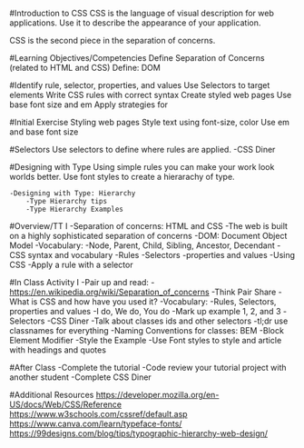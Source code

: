 #Introduction to CSS
CSS is the language of visual description for web applications. Use it to describe the appearance of your application.

CSS is the second piece in the separation of concerns.

#Learning Objectives/Competencies
Define Separation of Concerns (related to HTML and CSS)
Define: DOM

#Identify rule, selector, properties, and values
Use Selectors to target elements
Write CSS rules with correct syntax
Create styled web pages
Use base font size and em
Apply strategies for

#Initial Exercise
Styling web pages
Style text using font-size, color
Use em and base font size

#Selectors
Use selectors to define where rules are applied.
    -CSS Diner

#Designing with Type
Using simple rules you can make your work look worlds better. Use font styles to create a hierarachy of type.

    -Designing with Type: Hierarchy
        -Type Hierarchy tips
        -Type Hierarchy Examples

#Overview/TT I
-Separation of concerns: HTML and CSS
    -The web is built on a highly sophisticated separation of concerns
    -DOM: Document Object Model
        -Vocabulary:
            -Node, Parent, Child, Sibling, Ancestor, Decendant
-CSS syntax and vocabulary
    -Rules
    -Selectors
    -properties and values
-Using CSS
    -Apply a rule with a selector

#In Class Activity I
-Pair up and read:
    -https://en.wikipedia.org/wiki/Separation_of_concerns
-Think Pair Share
    -What is CSS and how have you used it?
-Vocabulary:
    -Rules, Selectors, properties and values
-I do, We do, You do
    -Mark up example 1, 2, and 3
-Selectors
    -CSS Diner
-Talk about classes ids and other selectors
    -tl;dr use classnames for everything
-Naming Conventions for classes: BEM
    -Block Element Modifier
-Style the Example
    -Use Font styles to style and article with headings and quotes

#After Class
-Complete the tutorial
    -Code review your tutorial project with another student
-Complete CSS Diner

#Additional Resources
https://developer.mozilla.org/en-US/docs/Web/CSS/Reference
https://www.w3schools.com/cssref/default.asp
https://www.canva.com/learn/typeface-fonts/
https://99designs.com/blog/tips/typographic-hierarchy-web-design/
